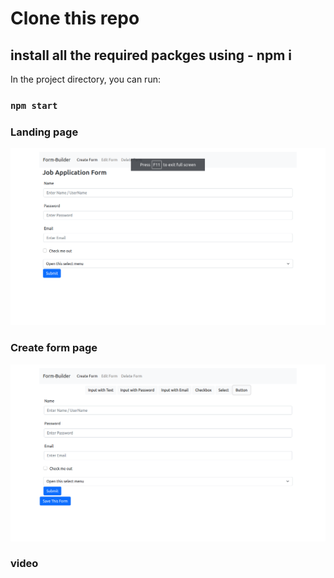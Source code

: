 # Clone this repo

## install all the required packges using - npm i 

In the project directory, you can run:

### `npm start`

### Landing page
<img width="959" alt="landing page" src="https://github.com/AkshaykumarG26/form-builder-app/blob/master/public/imagesAndVideo/1.png">

### Create form page
<img width="959" alt="landing page" src="https://github.com/AkshaykumarG26/form-builder-app/blob/master/public/imagesAndVideo/2.png">


### video


